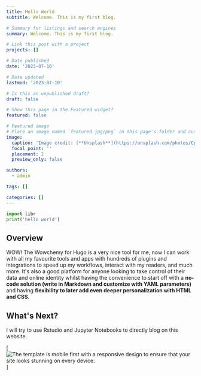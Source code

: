```yaml
---
title: Hello World
subtitle: Welcome. This is my first blog.

# Summary for listings and search engines
summary: Welcome. This is my first blog.

# Link this post with a project
projects: []

# Date published
date: '2023-07-10'

# Date updated
lastmod: '2023-07-10'

# Is this an unpublished draft?
draft: false

# Show this page in the Featured widget?
featured: false

# Featured image
# Place an image named `featured.jpg/png` in this page's folder and customize its options here.
image:
  caption: 'Image credit: [**Unsplash**](https://unsplash.com/photos/CpkOjOcXdUY)'
  focal_point: ''
  placement: 2
  preview_only: false

authors:
  - admin

tags: []

categories: []
---
```


```python
import libr
print('hello world')
```

## Overview

WOW! The Wowchemy for Hugo is a very nice tool for me, now I can work with all my favourite tools and apps with hundreds of plugins and integrations to speed up my workflows, interact with my readers, and much more. It's also a good platform for anyone looking to take control of their data and online identity whilst having the convenience to start off with a **no-code solution (write in Markdown and customize with YAML parameters)** and having **flexibility to later add even deeper personalization with HTML and CSS**.

## What's Next?

I will try to use Rstudio and Jupyter Notebooks to directly blog on this website.

[![The template is mobile first with a responsive design to ensure that your site looks stunning on every device.](https://raw.githubusercontent.com/wowchemy/wowchemy-hugo-modules/main/starters/academic/preview.png)]